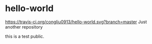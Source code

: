 # hello-world 
https://travis-ci.org/congliu0913/hello-world.svg?branch=master
Just another repository

this is a test public.
